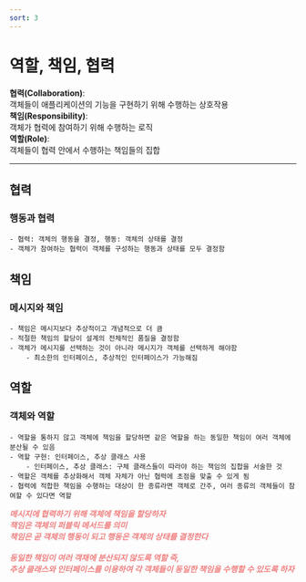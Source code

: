 ```yaml
---
sort: 3
---
```


# 역할, 책임, 협력

**협력(Collaboration)**:  
객체들이 애플리케이션의 기능을 구현하기 위해 수행하는 상호작용  
**책임(Responsibility)**:  
객체가 협력에 참여하기 위해 수행하는 로직  
**역할(Role)**:  
객체들이 협력 안에서 수행하는 책임들의 집합

---

## 협력

### 행동과 협력

    - 협력: 객체의 행동을 결정, 행동: 객체의 상태를 결정
    - 객체가 참여하는 협력이 객체를 구성하는 행동과 상태를 모두 결정함

## 책임

### 메시지와 책임

    - 책임은 메시지보다 추상적이고 개념적으로 더 큼
    - 적절한 책임의 할당이 설계의 전체적인 품질을 결정함
    - 객체가 메시지를 선택하는 것이 아니라 메시지가 객체를 선택하게 해야함
        - 최소한의 인터페이스, 추상적인 인터페이스가 가능해짐

## 역할

### 객체와 역할

    - 역할을 통하지 않고 객체에 책임을 할당하면 같은 역할을 하는 동일한 책임이 여러 객체에 분산될 수 있음
    - 역할 구현: 인터페이스, 추상 클래스 사용
        - 인터페이스, 추상 클래스: 구체 클래스들이 따라야 하는 책임의 집합을 서술한 것
    - 역할은 객체를 추상화해서 객체 자체가 아닌 협력에 초점을 맞출 수 있게 됨
    - 협력에 적합한 책임을 수행하는 대상이 한 종류라면 객체로 간주, 여러 종류의 객체들이 참여할 수 있다면 역할 

***<span style="color:#f08080">
메시지에 협력하기 위해 객체에 책임을 할당하자   
책임은 객체의 퍼블릭 메서드를 의미  
책임은 곧 객체의 행동이 되고 행동은 객체의 상태를 결정한다  
<br>
동일한 책임이 여러 객채에 분산되지 않도록 역할 즉,  
추상 클래스와 인터페이스를 이용하여 각 객체들이 동일한 책임을 수행할 수 있도록 하자  
</span>***